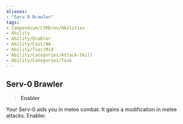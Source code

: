 ```yaml
---
aliases:
- "Serv-0 Brawler"
tags:
- Compendium/CSRD/en/Abilities
- Ability
- Ability/Enabler
- Ability/Cost/NA
- Ability/Tier/Mid
- Ability/Categories/Attack-Skill
- Ability/Categories/Task
---
```


  
## Serv-0 Brawler  
>**Enabler**
  
Your Serv-0 aids you in melee combat. It gains a modification in melee attacks. Enabler.